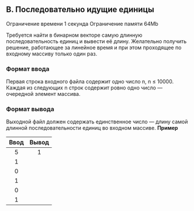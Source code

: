 ## B. Последовательно идущие единицы

Ограничение времени 1 секунда
Ограничение памяти 64Mb

Требуется найти в бинарном векторе самую длинную последовательность единиц и вывести её длину.
Желательно получить решение, работающее за линейное время и при этом проходящее по входному массиву только один раз.

### Формат ввода

Первая строка входного файла содержит одно число n, n ≤ 10000. Каждая из следующих n строк содержит ровно одно число —
очередной элемент массива.

### Формат вывода

Выходной файл должен содержать единственное число — длину самой длинной последовательности единиц во входном массиве.
**Пример**

| Ввод | Вывод |
|:----:|:-----:|
| 5    | 1     |
| 1    |       |
| 0    |       |
| 1    |       |
| 0    |       |
| 1    |       |
